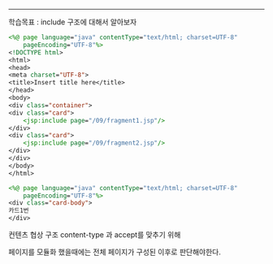 <hr>

학습목표 :  include 구조에 대해서 알아보자


```jsp
<%@ page language="java" contentType="text/html; charset=UTF-8"
    pageEncoding="UTF-8"%>
<!DOCTYPE html>
<html>
<head>
<meta charset="UTF-8">
<title>Insert title here</title>
</head>
<body>
<div class="container">
<div class="card">
	<jsp:include page="/09/fragment1.jsp"/>
</div>
<div class="card">
	<jsp:include page="/09/fragment2.jsp"/>
</div>
</div>
</body>
</html>
```


```jsp
<%@ page language="java" contentType="text/html; charset=UTF-8"
    pageEncoding="UTF-8"%>
<div class="card-body">
카드1번
</div>
```



컨텐츠 협상 구조
content-type 과 accept를 맞추기 위해

페이지를 모듈화 했을때에는 전체 페이지가 구성된 이후로 판단해야한다.